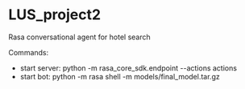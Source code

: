 # LUS_project2
Rasa conversational agent for hotel search

<p>Commands:</p>
<ul>
<li>start server: python -m rasa_core_sdk.endpoint --actions actions</li>
<li>start bot: python -m rasa shell -m models/final_model.tar.gz</li>
</ul>
